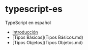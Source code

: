 # typescript-es
TypeScript en español

* [Introducción](Introducción.md)
* [Tipos Básicos](Tipos Básicos.md)
* [Tipos Objetos](Tipos Objetos.md)
